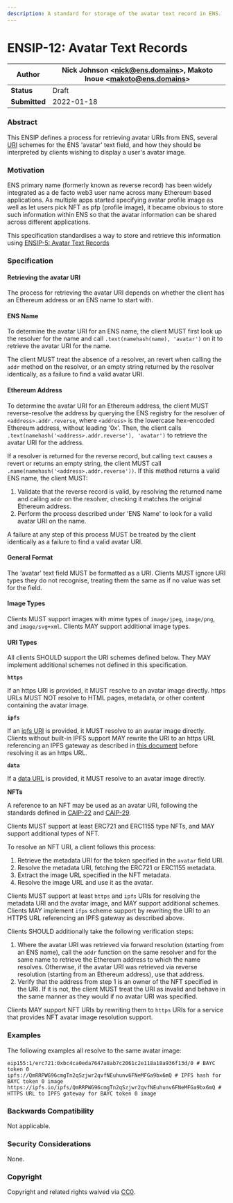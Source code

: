 ```yaml
---
description: A standard for storage of the avatar text record in ENS.
---
```


# ENSIP-12: Avatar Text Records

| **Author**    | Nick Johnson \<nick@ens.domains>, Makoto Inoue \<makoto@ens.domains> |
| ------------- | -------------------------------------------------------------------- |
| **Status**    | Draft                                                                |
| **Submitted** | 2022-01-18                                                           |

### Abstract

This ENSIP defines a process for retrieving avatar URIs from ENS, several [URI](https://datatracker.ietf.org/doc/html/rfc3986) schemes for the ENS 'avatar' text field, and how they should be interpreted by clients wishing to display a user's avatar image.

### Motivation

ENS primary name (formerly known as reverse record) has been widely integrated as a de facto web3 user name across many Ethereum based applications. As multiple apps started specifying avatar profile image as well as let users pick NFT as pfp (profile image), it became obvious to store such information within ENS so that the avatar information can be shared across different applications.

This specification standardises a way to store and retrieve this information using [ENSIP-5: Avatar Text Records](ensip-5-text-records.md)

### Specification

#### Retrieving the avatar URI

The process for retrieving the avatar URI depends on whether the client has an Ethereum address or an ENS name to start with.

#### ENS Name

To determine the avatar URI for an ENS name, the client MUST first look up the resolver for the name and call `.text(namehash(name), 'avatar')` on it to retrieve the avatar URI for the name.

The client MUST treat the absence of a resolver, an revert when calling the `addr` method on the resolver, or an empty string returned by the resolver identically, as a failure to find a valid avatar URI.

#### Ethereum Address

To determine the avatar URI for an Ethereum address, the client MUST reverse-resolve the address by querying the ENS registry for the resolver of `<address>.addr.reverse`, where `<address>` is the lowercase hex-encoded Ethereum address, without leading '0x'. Then, the client calls `.text(namehash('<address>.addr.reverse'), 'avatar')` to retrieve the avatar URI for the address.

If a resolver is returned for the reverse record, but calling `text` causes a revert or returns an empty string, the client MUST call `.name(namehash('<address>.addr.reverse'))`. If this method returns a valid ENS name, the client MUST:

1. Validate that the reverse record is valid, by resolving the returned name and calling `addr` on the resolver, checking it matches the original Ethereum address.
2. Perform the process described under 'ENS Name' to look for a valid avatar URI on the name.

A failure at any step of this process MUST be treated by the client identically as a failure to find a valid avatar URI.

#### General Format

The 'avatar' text field MUST be formatted as a URI. Clients MUST ignore URI types they do not recognise, treating them the same as if no value was set for the field.

#### Image Types

Clients MUST support images with mime types of `image/jpeg`, `image/png`, and `image/svg+xml`. Clients MAY support additional image types.

#### URI Types

All clients SHOULD support the URI schemes defined below. They MAY implement additional schemes not defined in this specification.

**`https`**

If an https URI is provided, it MUST resolve to an avatar image directly. https URLs MUST NOT resolve to HTML pages, metadata, or other content containing the avatar image.

**`ipfs`**

If an [ipfs URI](https://docs.ipfs.io/how-to/address-ipfs-on-web/#native-urls) is provided, it MUST resolve to an avatar image directly. Clients without built-in IPFS support MAY rewrite the URI to an https URL referencing an IPFS gateway as described in [this document](https://docs.ipfs.io/how-to/address-ipfs-on-web/) before resolving it as an https URL.

**`data`**

If a [data URL](https://datatracker.ietf.org/doc/html/rfc2397) is provided, it MUST resolve to an avatar image directly.

**NFTs**

A reference to an NFT may be used as an avatar URI, following the standards defined in [CAIP-22](https://github.com/ChainAgnostic/CAIPs/blob/master/CAIPs/caip-22.md) and [CAIP-29](https://github.com/ChainAgnostic/CAIPs/blob/master/CAIPs/CAIP-29.md).

Clients MUST support at least ERC721 and ERC1155 type NFTs, and MAY support additional types of NFT.

To resolve an NFT URI, a client follows this process:

1. Retrieve the metadata URI for the token specified in the `avatar` field URI.
2. Resolve the metadata URI, fetching the ERC721 or ERC1155 metadata.
3. Extract the image URL specified in the NFT metadata.
4. Resolve the image URL and use it as the avatar.

Clients MUST support at least `https` and `ipfs` URIs for resolving the metadata URI and the avatar image, and MAY support additional schemes. Clients MAY implement `ifps` scheme support by rewriting the URI to an HTTPS URL referencing an IPFS gateway as described above.

Clients SHOULD additionally take the following verification steps:

1. Where the avatar URI was retrieved via forward resolution (starting from an ENS name), call the `addr` function on the same resolver and for the same name to retrieve the Ethereum address to which the name resolves. Otherwise, if the avatar URI was retrieved via reverse resolution (starting from an Ethereum address), use that address.
2. Verify that the address from step 1 is an owner of the NFT specified in the URI. If it is not, the client MUST treat the URI as invalid and behave in the same manner as they would if no avatar URI was specified.

Clients MAY support NFT URIs by rewriting them to `https` URIs for a service that provides NFT avatar image resolution support.

### Examples

The following examples all resolve to the same avatar image:

```
eip155:1/erc721:0xbc4ca0eda7647a8ab7c2061c2e118a18a936f13d/0 # BAYC token 0
ipfs://QmRRPWG96cmgTn2qSzjwr2qvfNEuhunv6FNeMFGa9bx6mQ # IPFS hash for BAYC token 0 image
https://ipfs.io/ipfs/QmRRPWG96cmgTn2qSzjwr2qvfNEuhunv6FNeMFGa9bx6mQ # HTTPS URL to IPFS gateway for BAYC token 0 image
```

### Backwards Compatibility

Not applicable.

### Security Considerations

None.

### Copyright

Copyright and related rights waived via [CC0](https://creativecommons.org/publicdomain/zero/1.0/).
